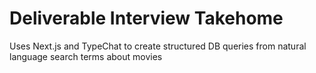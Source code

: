# Deliverable Interview Takehome

Uses Next.js and TypeChat to create structured DB queries from natural language search terms about movies
